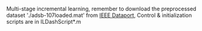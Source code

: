Multi-stage incremental learning, remember to download the preprocessed dataset './adsb-107loaded.mat' from [IEEE Dataport](https://ieee-dataport.org/documents/ads-b-signals-records-non-cryptographic-identification-and-incremental-learning), Control & initialization scripts are in ILDashScript*.m
